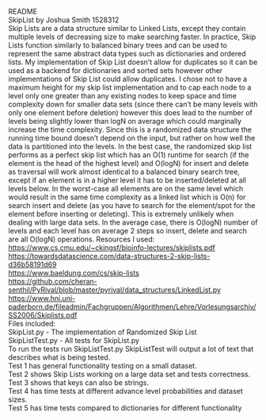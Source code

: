 README  
SkipList by Joshua Smith 1528312  
Skip Lists are a data structure similar to Linked Lists, except they contain multiple levels of decreasing size to
make searching faster. In practice, Skip Lists function similarly to balanced binary trees and can be used to
represent the same abstract data types such as dictionaries and ordered lists.
My implementation of Skip List doesn’t allow for duplicates so it can be used as a backend for dictionaries and
sorted sets however other implementations of Skip List could allow duplicates. I chose not to have a maximum
height for my skip list implementation and to cap each node to a level only one greater than any existing nodes
to keep space and time complexity down for smaller data sets (since there can’t be many levels with only one
element before deletion) however this does lead to the number of levels being slightly lower than logN on
average which could marginally increase the time complexity.
Since this is a randomized data structure the running time bound doesn’t depend on the input, but rather on
how well the data is partitioned into the levels. In the best case, the randomized skip list performs as a perfect
skip list which has an O(1) runtime for search (if the element is the head of the highest level) and O(logN) for
insert and delete as traversal will work almost identical to a balanced binary search tree, except if an element
is in a higher level it has to be inserted/deleted at all levels below. In the worst-case all elements are on the
same level which would result in the same time complexity as a linked list which is O(n) for search insert and
delete (as you have to search for the element/spot for the element before inserting or deleting). This is
extremely unlikely when dealing with large data sets. In the average case, there is O(logN) number of levels
and each level has on average 2 steps so insert, delete and search are all O(logN) operations.
Resources I used:  
https://www.cs.cmu.edu/~ckingsf/bioinfo-lectures/skiplists.pdf  
https://towardsdatascience.com/data-structures-2-skip-lists-d36b58191d69  
https://www.baeldung.com/cs/skip-lists  
https://github.com/cheran-senthil/PyRival/blob/master/pyrival/data_structures/LinkedList.py  
https://www.hni.uni-paderborn.de/fileadmin/Fachgruppen/Algorithmen/Lehre/Vorlesungsarchiv/SS2006/Skiplists.pdf  
Files included:  
SkipList.py - The implementation of Randomized Skip List  
SkipListTest.py - All tests for SkipList.py  
To run the tests run SkipListTest.py
SkipListTest will output a lot of text that describes what is being tested.  
Test 1 has general functionality testing on a small dataset.  
Test 2 shows Skip Lists working on a large data set and tests correctness.  
Test 3 shows that keys can also be strings.  
Test 4 has time tests at different advance level probabilities and dataset sizes.  
Test 5 has time tests compared to dictionaries for different functionality  
